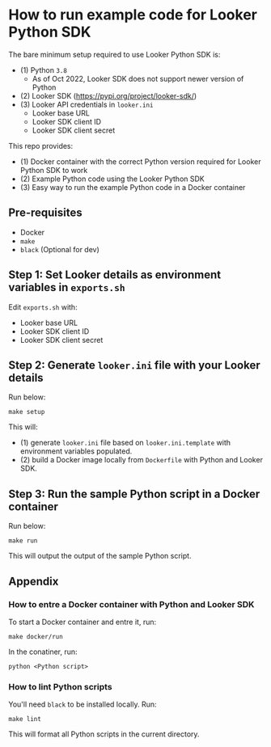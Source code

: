 # How to run example code for Looker Python SDK

The bare minimum setup required to use Looker Python SDK is:
* (1) Python `3.8`
  * As of Oct 2022, Looker SDK does not support newer version of Python
* (2) Looker SDK (https://pypi.org/project/looker-sdk/)
* (3) Looker API credentials in `looker.ini`
   * Looker base URL
   * Looker SDK client ID
   * Looker SDK client secret

This repo provides:
* (1) Docker container with the correct Python version required for Looker Python SDK to work
* (2) Example Python code using the Looker Python SDK
* (3) Easy way to run the example Python code in a Docker container

## Pre-requisites
- Docker
- `make`
- `black` (Optional for dev)

## Step 1: Set Looker details as environment variables in `exports.sh`

Edit `exports.sh` with:
- Looker base URL
- Looker SDK client ID
- Looker SDK client secret


## Step 2: Generate `looker.ini` file with your Looker details

Run below:
```
make setup
```

This will:
  * (1) generate `looker.ini` file based on `looker.ini.template` with environment variables populated.
  * (2) build a Docker image locally from `Dockerfile` with Python and Looker SDK.

## Step 3: Run the sample Python script in a Docker container

Run below:
```
make run
```

This will output the output of the sample Python script.

## Appendix

### How to entre a Docker container with Python and Looker SDK

To start a Docker container and entre it, run:

```
make docker/run
```

In the conatiner, run:

```
python <Python script>
```

### How to lint Python scripts

You'll need `black` to be installed locally. Run:

```
make lint
````

This will format all Python scripts in the current directory.